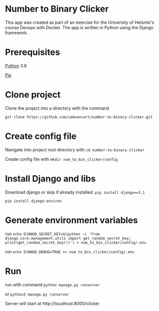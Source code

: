 # Number to Binary Clicker
This app was created as part of an exercise for the University of Helsinki's course Devops with Docker. The app is written in Python using the Django framework.
# Prerequisites
[Python](https://www.python.org/downloads/) 3.8

[Pip](https://pip.pypa.io/en/stable/installing/)

# Clone project
Clone the project into a directory with the command 

`git clone https://github.com/samvancart/number-to-binary-clicker.git`

# Create config file
Navigate into project root directory with `cd number-to-binary-clicker`

Create config file with `mkdir num_to_bin_clicker/config`
# Install Django and libs
Download django or skip if already installed: `pip install django==3.1`

`pip install django-environ`
# Generate environment variables
run `echo DJANGO_SECRET_KEY=$(python -c 'from django.core.management.utils import get_random_secret_key; print(get_random_secret_key())') > num_to_bin_clicker/config/.env`

run `echo DJANGO_DEBUG=TRUE >> num_to_bin_clicker/config/.env`
# Run
run with command `python manage.py runserver`

or `python3 manage.py runserver`

Server will start at http://localhost:8000/clicker